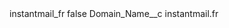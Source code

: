 <?xml version="1.0" encoding="UTF-8"?>
<CustomMetadata xmlns="http://soap.sforce.com/2006/04/metadata" xmlns:xsi="http://www.w3.org/2001/XMLSchema-instance" xmlns:xsd="http://www.w3.org/2001/XMLSchema">
    <label>instantmail_fr</label>
    <protected>false</protected>
    <values>
        <field>Domain_Name__c</field>
        <value xsi:type="xsd:string">instantmail.fr</value>
    </values>
</CustomMetadata>
